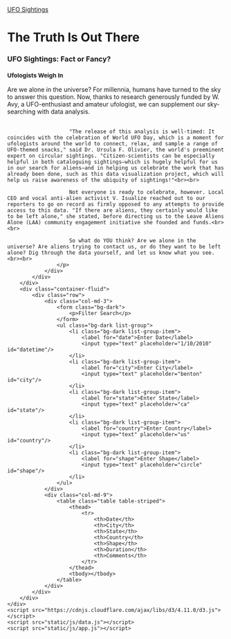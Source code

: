 <html lang="en">
<head>
    <meta charset="UTF-8">
    <meta http-equiv="X-UA-Compatible" content="IE=edge">
    <meta name="viewport" content="width=device-width, initial-scale=1.0">
    <title>UFO Finder</title>
    <link
      rel="stylesheet"
      href="https://maxcdn.bootstrapcdn.com/bootstrap/4.0.0/css/bootstrap.min.css"
      integrity="sha384-Gn5384xqQ1aoWXA+058RXPxPg6fy4IWvTNh0E263XmFcJlSAwiGgFAW/dAiS6JXm"
      crossorigin="anonymous"
    />
    <link rel="stylesheet" href="static/css/style.css">
</head>
<body class="bg-dark">
    <div class="wrapper">
        <nav class="navbar navbar-dark bg-dark navbar-expand-lg">
            <a class="navbar-brand" href="index.html">UFO Sightings</a>
        </nav>
        <div class="jumbotron">
            <h1 class="display-4">The Truth Is Out There</h1>
        </div>
        <div class="container-fluid">
            <div class="row">
                <div class="col-md-4">
                    <h3>UFO Sightings: Fact or Fancy?<br><br> <small>Ufologists Weigh In</small></h3>
                </div>
                <div class="col-md-8">
                    <p>
                        Are we alone in the universe? For millennia, humans have turned to the sky to answer this question. Now, thanks to research generously funded by W. Avy, a UFO-enthusiast and amateur ufologist, we can supplement our sky-searching with data analysis.<br><br>

                        "The release of this analysis is well-timed: It coincides with the celebration of World UFO Day, which is a moment for ufologists around the world to connect, relax, and sample a range of UFO-themed snacks," said Dr. Ursula F. Olivier, the world's preeminent expert on circular sightings. "Citizen-scientists can be especially helpful in both cataloguing sightings—which is hugely helpful for us in our search for aliens—and in helping us celebrate the work that has already been done, such as this data visualization project, which will help us raise awareness of the ubiquity of sightings!"<br><br>

                        Not everyone is ready to celebrate, however. Local CEO and vocal anti-alien activist V. Isualize reached out to our reporters to go on record as firmly opposed to any attempts to provide access to this data. "If there are aliens, they certainly would like to be left alone," she stated, before directing us to the Leave Aliens Alone (LAA) community engagement initiative she founded and funds.<br><br>

                        So what do YOU think? Are we alone in the universe? Are aliens trying to contact us, or do they want to be left alone? Dig through the data yourself, and let us know what you see.<br><br>
                    </p>
                </div>
            </div>
        </div>
        <div class="container-fluid">
            <div class="row">
                <div class="col-md-3">
                    <form class="bg-dark">
                        <p>Filter Search</p>
                    </form>
                    <ul class="bg-dark list-group">
                        <li class="bg-dark list-group-item">
                            <label for="date">Enter Date</label>
                            <input type="text" placeholder="1/10/2010" id="datetime"/>
                        </li>
                        <li class="bg-dark list-group-item">
                            <label for="city">Enter City</label>
                            <input type="text" placeholder="benton" id="city"/>
                        </li>
                        <li class="bg-dark list-group-item">
                            <label for="state">Enter State</label>
                            <input type="text" placeholder="ca" id="state"/>
                        </li>
                        <li class="bg-dark list-group-item">
                            <label for="country">Enter Country</label>
                            <input type="text" placeholder="us" id="country"/>
                        </li>
                        <li class="bg-dark list-group-item">
                            <label for="shape">Enter Shape</label>
                            <input type="text" placeholder="circle" id="shape"/>
                        </li>
                    </ul>
                </div>
                <div class="col-md-9">
                    <table class="table table-striped">
                        <thead>
                            <tr>
                                <th>Date</th>
                                <th>City</th>
                                <th>State</th>
                                <th>Country</th>
                                <th>Shape</th>
                                <th>Duration</th>
                                <th>Comments</th>
                            </tr>
                        </thead>
                        <tbody></tbody>
                    </table>
                </div>
            </div>
        </div>
    </div>
    <script src="https://cdnjs.cloudflare.com/ajax/libs/d3/4.11.0/d3.js"></script>
    <script src="static/js/data.js"></script>
    <script src="static/js/app.js"></script>
</body>
</html>
